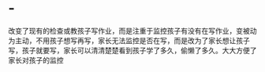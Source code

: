 # -
改变了现有的检查或教孩子写作业，而是注重于监控孩子有没有在写作业，变被动为主动，不用孩子想写再写，家长无法监控是否在写，而是改为了家长想让孩子写，孩子就要写，家长可以清清楚楚看到孩子学了多久，偷懒了多久。大大方便了家长对孩子的监控
